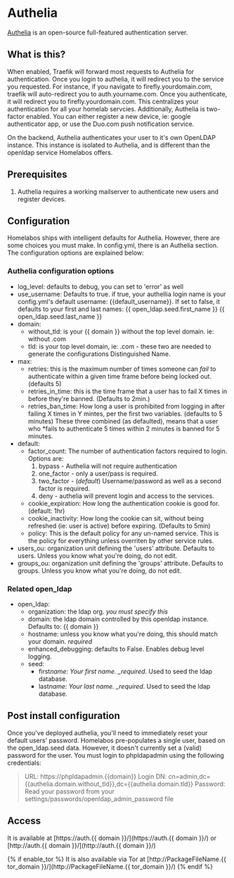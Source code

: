 # Authelia

[Authelia](https://www.authelia.com) is an open-source full-featured authentication server.

## What is this?

When enabled, Traefik will forward most requests to Authelia for authentication. Once you login to authelia, it will redirect you to the service you requested. For instance, if you navigate to firefly.yourdomain.com, traefik will auto-redirect you to auth.yourname.com. Once you authenticate, it will redirect you to firefly.yourdomain.com. This centralizes your authentication for all your homelab servcies. Additionally, Authelia is two-factor enabled. You can either register a new device, ie: google authenticator app, or use the Duo.com push notification service.

On the backend, Authelia authenticates your user to it's own OpenLDAP instance. This instance is isolated to Authelia, and is different than the openldap service Homelabos offers.

## Prerequisites

1. Authelia requires a working mailserver to authenticate new users and register devices.

## Configuration

Homelabos ships with intelligent defaults for Authelia. However, there are some choices you must make. In config.yml, there is an Authelia section. The configuration options are explained below:

### Authelia configuration options

- log_level: defaults to debug, you can set to 'error' as well
- use_username: Defaults to true. if true, your authellia login name is your config.yml's default username: {{default_username}}. If set to false, it defaults to your first and last names: {{ open_ldap.seed.first_name }} {{ open_ldap.seed.last_name }}
- domain:
  - without_tld: is your {{ domain }} without the top level domain. ie: without .com
  - tld: is your top level domain, ie: .com - these two are needed to generate the configurations Distinguished Name.
- max:
  - retries: this is the maximum number of times someone can _fail_ to authenticate within a given time frame before being locked out. (defaults 5)
  - retries_in_time: this is the time frame that a user has to fail X times in before they're banned. (Defaults to 2min.)
  - retries_ban_time: How long a user is prohibited from logging in after failing X times in Y mintes, per the first two variables. (defaults to 5 minutes) These three combined (as defaulted), means that a user who \*fails to authenticate 5 times within 2 minutes is banned for 5 minutes.
- default:
  - factor_count: The number of authentication factors required to login. Options are:
    1. bypass - Authelia will not require authentication
    2. one_factor - only a user/pass is required.
    3. two_factor - (_default_) Username/password as well as a second factor is required.
    4. deny - authelia will prevent login and access to the services.
  - cookie_expiration: How long the authentication cookie is good for. (default: 1hr)
  - cookie_inactivity: How long the cookie can sit, without being refreshed (ie: user is active) before expiring. (Defaults to 5min)
  - policy: This is the default policy for any un-named service. This is the policy for everything unless overriten by other service rules.
- users_ou: organization unit defining the 'users' attribute. Defaults to users. Unless you know what you're doing, do not edit.
- groups_ou: organization unit defining the 'groups' attribute. Defaults to groups. Unless you know what you're doing, do not edit.

### Related open_ldap

- open_ldap:
  - organization: the ldap org. _you must specify this_
  - domain: the ldap domain controlled by this openldap instance. Defaults to: {{ domain }}
  - hostname: unless you know what you're doing, this should match your domain. _required_
  - enhanced_debugging: defaults to False. Enables debug level logging.
  - seed:
    - first*name: Your first name. \_required*. Used to seed the ldap database.
    - last*name: Your last name. \_required*. Used to seed the ldap database.

## Post install configuration

Once you've deployed authelia, you'll need to immediately reset your default users' password. Homelabos pre-populates a single user, based on the open_ldap.seed data. However, it doesn't currently set a (valid) password for the user. You must login to phpldapadmin using the following credentials:

> URL: https://phpldapadmin.{{domain}}
> Login DN: cn=admin,dc={{authelia.domain.without_tld}},dc={{authelia.domain.tld}}
> Password: Read your password from your settings/passwords/openldap_admin_password file

## Access

It is available at [https://auth.{{ domain }}/](https://auth.{{ domain }}/) or [http://auth.{{ domain }}/](http://auth.{{ domain }}/)

{% if enable_tor %}
It is also available via Tor at [http://PackageFileName.{{ tor_domain }}/](http://PackageFileName.{{ tor_domain }}/)
{% endif %}

